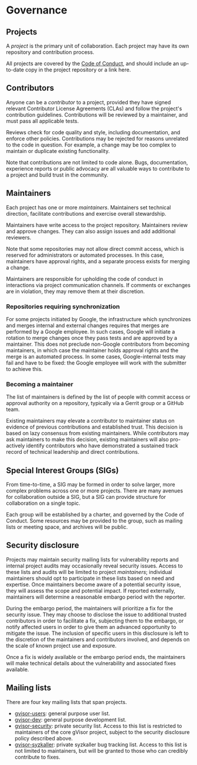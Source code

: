 # Governance

## Projects

A *project* is the primary unit of collaboration. Each project may have its own
repository and contribution process.

All projects are covered by the [Code of Conduct](CODE_OF_CONDUCT.md), and
should include an up-to-date copy in the project repository or a link here.

## Contributors

Anyone can be a *contributor* to a project, provided they have signed relevant
Contributor License Agreements (CLAs) and follow the project's contribution
guidelines. Contributions will be reviewed by a maintainer, and must pass all
applicable tests.

Reviews check for code quality and style, including documentation, and enforce
other policies. Contributions may be rejected for reasons unrelated to the code
in question. For example, a change may be too complex to maintain or duplicate
existing functionality.

Note that contributions are not limited to code alone. Bugs, documentation,
experience reports or public advocacy are all valuable ways to contribute to a
project and build trust in the community.

## Maintainers

Each project has one or more *maintainers*. Maintainers set technical direction,
facilitate contributions and exercise overall stewardship.

Maintainers have write access to the project repository. Maintainers review and
approve changes. They can also assign issues and add additional reviewers.

Note that some repositories may not allow direct commit access, which is
reserved for administrators or automated processes. In this case, maintainers
have approval rights, and a separate process exists for merging a change.

Maintainers are responsible for upholding the code of conduct in interactions
via project communication channels. If comments or exchanges are in violation,
they may remove them at their discretion.

### Repositories requiring synchronization

For some projects initiated by Google, the infrastructure which synchronizes and
merges internal and external changes requires that merges are performed by a
Google employee. In such cases, Google will initiate a rotation to merge changes
once they pass tests and are approved by a maintainer. This does not preclude
non-Google contributors from becoming maintainers, in which case the maintainer
holds approval rights and the merge is an automated process. In some cases,
Google-internal tests may fail and have to be fixed: the Google employee will
work with the submitter to achieve this.

### Becoming a maintainer

The list of maintainers is defined by the list of people with commit access or
approval authority on a repository, typically via a Gerrit group or a GitHub
team.

Existing maintainers may elevate a contributor to maintainer status on evidence
of previous contributions and established trust. This decision is based on lazy
consensus from existing maintainers. While contributors may ask maintainers to
make this decision, existing maintainers will also pro-actively identify
contributors who have demonstrated a sustained track record of technical
leadership and direct contributions.

## Special Interest Groups (SIGs)

From time-to-time, a SIG may be formed in order to solve larger, more complex
problems across one or more projects. There are many avenues for collaboration
outside a SIG, but a SIG can provide structure for collaboration on a single
topic.

Each group will be established by a charter, and governed by the Code of
Conduct. Some resources may be provided to the group, such as mailing lists or
meeting space, and archives will be public.

## Security disclosure

Projects may maintain security mailing lists for vulnerability reports and
internal project audits may occasionally reveal security issues. Access to these
lists and audits will be limited to project *maintainers*; individual
maintainers should opt to participate in these lists based on need and
expertise. Once maintainers become aware of a potential security issue, they
will assess the scope and potential impact. If reported externally, maintainers
will determine a reasonable embargo period with the reporter.

During the embargo period, the maintainers will prioritize a fix for the
security issue. They may choose to disclose the issue to additional trusted
contributors in order to facilitate a fix, subjecting them to the embargo, or
notify affected users in order to give them an advanced opportunity to mitigate
the issue. The inclusion of specific users in this disclosure is left to the
discretion of the maintainers and contributors involved, and depends on the
scale of known project use and exposure.

Once a fix is widely available or the embargo period ends, the maintainers will
make technical details about the vulnerability and associated fixes available.

## Mailing lists

There are four key mailing lists that span projects.

* [gvisor-users](mailto:gvisor-users@googlegroups.com): general purpose user
    list.
* [gvisor-dev](mailto:gvisor-dev@googlegroups.com): general purpose
    development list.
* [gvisor-security](mailto:gvisor-security@googlegroups.com): private security
    list. Access to this list is restricted to maintainers of the core gVisor
    project, subject to the security disclosure policy described above.
* [gvisor-syzkaller](mailto:gvisor-syzkaller@googlegroups.com): private
    syzkaller bug tracking list. Access to this list is not limited to
    maintainers, but will be granted to those who can credibly contribute to
    fixes.
